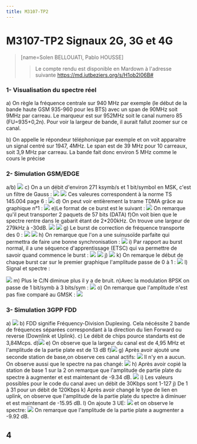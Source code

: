 ```yaml
---
title: M3107-TP2
---
```

# M3107-TP2 Signaux 2G, 3G et 4G
>[name=Solen BELLOUATI, Pablo HOUSSE] 
>> Le compte rendu est disponible en Mardown à l'adresse suivante <i class="fa fa-clipboard"></i> https://md.iutbeziers.org/s/H1ob2I06B#
### 1- Visualisation du spectre réel
a) On règle la fréquence centrale sur 940 MHz par exemple (le début de la bande haute GSM 935-960 pour les BTS) avec un span de 90MHz soit 9MHz par carreau. Le marqueur est sur 952MHz soit le canal numero 85 (FU=935+0,2n). Pour voir la largeur de bande, il aurait fallut zoomer sur ce canal.

b) On appelle le répondeur téléphonique par exemple et on voit apparaitre un signal centré sur 1947, 4MHz. Le span est de 39 MHz pour 10 carreaux, soit 3,9 MHz par carreau. La bande fait donc environ 5 MHz comme le cours le précise


### 2- Simulation GSM/EDGE
a/b)
![](https://i.imgur.com/sYn2wSs.png)
c) On a un débit d'environ 271 ksymb/s et 1 bit/symbol en MSK, c'est un filtre de Gauss :
![](https://i.imgur.com/PsSJWZJ.png)
![](https://i.imgur.com/UeBpnZt.png)
Ces valeures correspondent à la norme TS 145.004 page 6 : 
![](https://i.imgur.com/juT4f0G.png)
d) On peut voir entièrement la trame TDMA grâce au graphique n°1 : 
![](https://i.imgur.com/KVIEYx2.png)
e)Le format de ce burst est le suivant : 
![](https://i.imgur.com/tourKqj.png)
On remarque qu'il peut transporter 2 paquets de 57 bits (DATA)
f)On voit bien que le spectre rentre dans le gabarit étant de 2*200kHz. On trouve une largeur de 279kHz à -30dB.
![](https://i.imgur.com/h8W0b26.png)
![](https://i.imgur.com/c91xdMo.png)
g) Le burst de correction de fréquence transporte des 0 : 
![](https://i.imgur.com/w9vIAup.png)
![](https://i.imgur.com/p5Wy0u0.png)
h) On remarque que l'on a une suinusoïde parfaite qui permettra de faire une bonne synchronisation : 
![](https://i.imgur.com/Fk9PkJ0.png)
i) Par rapport au burst normal, il a une séquence d'apprentissage (ETSC) qui va permettre de savoir quand commence le burst : 
![](https://i.imgur.com/bLZGIDu.png)
![](https://i.imgur.com/STUhHs0.png)
j) 
![](https://i.imgur.com/KcaDNc5.png)
k) On remarque le début de chaque burst car sur le premier graphique l'amplitude passe de 0 à 1 : 
![](https://i.imgur.com/DFk6Ar0.png)
l) Signal et spectre : 

![](https://i.imgur.com/rqOVqho.png)
m) Plus le C/N diminue plus il y a de bruit.
n)Avec la modulation 8PSK on passe de 1 bit/symb à 3 bits/sym : 
![](https://i.imgur.com/FRTHXxn.png)
o) On remarque que l'amplitude n'est pas fixe comparé au GMSK : 
![](https://i.imgur.com/WDDySN5.png)


### 3- Simulation 3GPP FDD
a)
![](https://i.imgur.com/D1lpOnW.png)
b) FDD signifie Fréquency-Division Duplexing. Cela nécéssite 2 bande de fréquences séparées correspondant à la direction du lien Forward ou reverse (Downlink et Uplink).
c) Le débit de chips pource standarts est de 3,84Mcps.
d)![](https://i.imgur.com/9CRcESl.png)
e) On observe que la largeur du canal est de 4,95 MHz et l'amplitude de la partie plate est de 13 dB
f)![](https://i.imgur.com/d172GTo.png)
g) Après avoir ajouté une seconde station de base,on observe ces canal actifs:
![](https://i.imgur.com/jGiwtU0.png)
Il n'y en a aucun.
On observe aussi que le spectre na pas changé:
![](https://i.imgur.com/YYvUj5p.png)
h) Après avoir copié la station de base 1 sur la 2 on remarque que l'amplitude de partie plate du spectre à augmenter et est maintenant de -9.34 dB.
![](https://i.imgur.com/bLxwtqE.png)
i) Les valeurs possibles pour le code du canal avec un débit de 30Kbps sont 1-127
j) De 1 à 31 pour un débit de 120Kbps
k) Après avoir changé le type de lien en uplink, on observe que l'amplitude de la partie plate du spectre à diminuer et est maintenant de -15.95 dB.
l) On ajoute 3 UE:
![](https://i.imgur.com/ON70ZO3.png)
et on observe le spectre:
![](https://i.imgur.com/DavUKqD.png)
On remarque que l'amplitude de la partie plate a augmenter a -9.92 dB.

## 4

